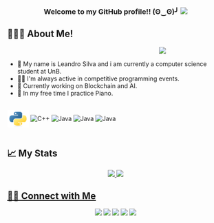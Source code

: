   <h3 align="center">Welcome to my GitHub profile!! (ʘ‿ʘ)╯ <img src="https://user-images.githubusercontent.com/42378118/110234147-e3259600-7f4e-11eb-95be-0c4047144dea.gif" width="30"></h3> 

  ## 👨🏻‍💻 About Me!
 <div>
<img align="right" src="https://media1.tenor.com/m/uZvbsXQjNUEAAAAd/computer-retro.gif" width="30%"/>
  <br>

- 👷 My name is Leandro Silva and i am currently a computer science student at UnB.
- 👨‍🎓 I'm always active in competitive programming events.
- 🔭 Currently working on Blockchain and AI.
- 🎹 In my free time I practice Piano.

<div style="display: inline_block"><br>
  <img align="center" alt="Python" height="40" width="50" src="https://raw.githubusercontent.com/devicons/devicon/master/icons/python/python-original.svg">
  <img align="center" alt="C++" height="40" width="50" src="https://cdn.jsdelivr.net/gh/devicons/devicon@latest/icons/cplusplus/cplusplus-original.svg" />
  <img align="center" alt="Java" height="40" width="50" src="https://cdn.jsdelivr.net/gh/devicons/devicon/icons/java/java-original.svg" />
  <img align="center" alt="Java" height="40" width="50" src="https://cdn.jsdelivr.net/gh/devicons/devicon/icons/javascript/javascript-original.svg" />    
  <img align="center" alt="Java" height="40" width="50" src="https://cdn.jsdelivr.net/gh/devicons/devicon@latest/icons/react/react-original.svg" />                      
</div><br>
 
  ##  📈 My Stats
<div align="center">
  <a href="https://github.com/Leanddro13">
  <img height="200em" src="https://github-readme-stats.vercel.app/api?username=Leanddro13&show_icons=true&theme=dark&include_all_commits=true&count_private=true"/>
  <img height="200em" src="https://github-readme-stats.vercel.app/api/top-langs/?username=Leanddro13&layout=compact&langs_count=7&theme=dark&hide=jupyter%20notebook"/>
</div>

  

  ##  🤝🏻 Connect with Me
 <p align="center">
  <a href = ""> <img src="https://img.shields.io/badge/website-167c08?style=for-the-badge&logo=About.me&logoColor=white" target="_blank"></a>
  <a href="https://www.instagram.com/leanddro.silva" target="_blank"><img src="https://img.shields.io/badge/Instagram-E4405F?style=for-the-badge&logo=instagram&logoColor=white" target="_blank"></a> 
  <a href = "mailto:leanddrosouzasilva@gmail.com"><img src="https://img.shields.io/badge/-Gmail-a50b14?style=for-the-badge&logo=gmail&logoColor=white" target="_blank"></a>
  <a href = "https://www.linkedin.com/in/leandro-souza-da-silva-a78979216/"><img src="https://img.shields.io/badge/LinkedIn-0077B5?style=for-the-badge&logo=linkedin&logoColor=white" target="_blank"></a>
<a href = "https://codeforces.com/profile/leanddro13"><img src="https://img.shields.io/badge/Codeforces-445f9d?style=for-the-badge&logo=Codeforces&logoColor=white" target="_blank"></a>
   
</p>
